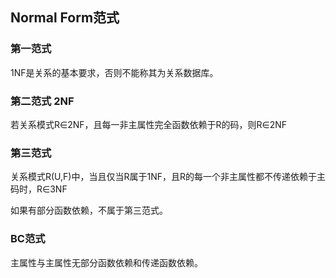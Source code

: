 ## Normal Form范式
### 第一范式

1NF是关系的基本要求，否则不能称其为关系数据库。

### 第二范式 2NF

若关系模式R∈2NF，且每一非主属性完全函数依赖于R的码，则R∈2NF

### 第三范式

关系模式R(U,F)中，当且仅当R属于1NF，且R的每一个非主属性都不传递依赖于主码时，R∈3NF

如果有部分函数依赖，不属于第三范式。

### BC范式

主属性与主属性无部分函数依赖和传递函数依赖。
